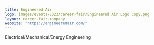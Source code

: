```yaml
---
title: Engineered Air
logo: images/events/2023/career-fair/Engineered Air Logo Copy.png
layout: career-fair-company
website: "https://engineeredair.com/"
---
```


Electrical/Mechanical/Energy Engineering
